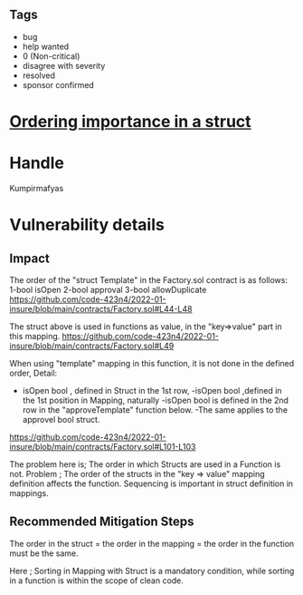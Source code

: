 ## Tags

- bug
- help wanted
- 0 (Non-critical)
- disagree with severity
- resolved
- sponsor confirmed

# [Ordering importance in a struct](https://github.com/code-423n4/2022-01-insure-findings/issues/334) 

# Handle

Kumpirmafyas


# Vulnerability details

## Impact
The order of the "struct Template" in the Factory.sol contract is as follows:
1-bool isOpen
2-bool approval
3-bool allowDuplicate
https://github.com/code-423n4/2022-01-insure/blob/main/contracts/Factory.sol#L44-L48


The struct above is used in functions as value, in the "key=>value" part in this mapping.
https://github.com/code-423n4/2022-01-insure/blob/main/contracts/Factory.sol#L49

When using "template" mapping in this function, it is not done in the defined order, Detail:
- isOpen bool , defined in Struct in the 1st row,
-isOpen bool ,defined in the 1st position in Mapping, naturally
-isOpen bool is defined in the 2nd row in the "approveTemplate" function below.
-The same applies to the approvel bool struct.

https://github.com/code-423n4/2022-01-insure/blob/main/contracts/Factory.sol#L101-L103


The problem here is; The order in which Structs are used in a Function is not.
Problem ; The order of the structs in the "key => value" mapping definition affects the function.
Sequencing is important in struct definition in mappings.


## Recommended Mitigation Steps
The order in the struct = the order in the mapping = the order in the function must be the same.

Here ; Sorting in Mapping with Struct is a mandatory condition, while sorting in a function is within the scope of clean code.


